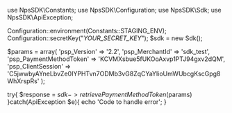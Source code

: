 use NpsSDK\Constants;
use NpsSDK\Configuration;
use NpsSDK\Sdk;
use NpsSDK\ApiException;

Configuration::environment(Constants::STAGING_ENV);
Configuration::secretKey("_YOUR_SECRET_KEY_");
$sdk = new Sdk();

$params = array(
    'psp_Version' => '2.2',
    'psp_MerchantId' => 'sdk_test',
    'psp_PaymentMethodToken' => 'KCVMXsbue5fUKOoAxvp1PTJ94gxv2dQM',
    'psp_ClientSession' => 'C5jwwbyAYneLbvZe0IYPHTvn7ODMb3vG8ZqCYaYIioUmWUbcgKscGpg8WhXrspRs'
);

try{ 
    $response = $sdk->retrievePaymentMethodToken($params) 
}catch(ApiException $e){ 
    echo 'Code to handle error'; 
} 
